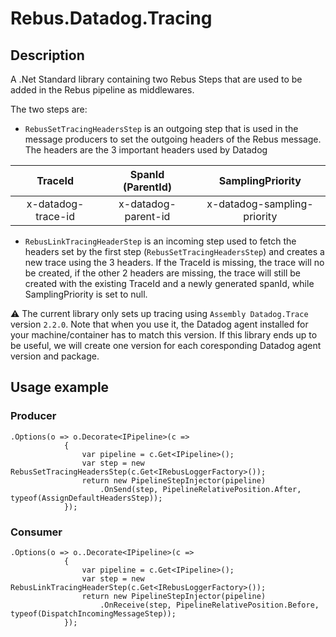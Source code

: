 # Rebus.Datadog.Tracing

## Description

A .Net Standard library containing two Rebus Steps that are used to be added in the Rebus pipeline as middlewares.

The two steps are:
- `RebusSetTracingHeadersStep` is an outgoing step that is used in the message producers to set the outgoing headers of the Rebus message. The headers are the 3 important headers used by Datadog <br/>
 
 TraceId | SpanId (ParentId) | SamplingPriority
| :---: | :---: | :---:
x-datadog-trace-id  | x-datadog-parent-id | x-datadog-sampling-priority


- `RebusLinkTracingHeaderStep` is an incoming step used to fetch the headers set by the first step (`RebusSetTracingHeadersStep`) and creates a new trace using the 3 headers. If the TraceId is missing, the trace will no be created, if the other 2 headers are missing, the trace will still be created with the existing TraceId and a newly generated spanId, while SamplingPriority is set to null.


⚠️ The current library only sets up tracing using `Assembly Datadog.Trace` version `2.2.0`. Note that when you use it, the Datadog agent installed for your machine/container has to match this version.
If this library ends up to be useful, we will create one version for each coresponding Datadog agent version and package.

## Usage example

### Producer

```
.Options(o => o.Decorate<IPipeline>(c =>
			{
				var pipeline = c.Get<IPipeline>();
				var step = new RebusSetTracingHeadersStep(c.Get<IRebusLoggerFactory>());
				return new PipelineStepInjector(pipeline)
					.OnSend(step, PipelineRelativePosition.After, typeof(AssignDefaultHeadersStep));
			});
```

### Consumer
```
.Options(o => o..Decorate<IPipeline>(c =>
			{
				var pipeline = c.Get<IPipeline>();
				var step = new RebusLinkTracingHeaderStep(c.Get<IRebusLoggerFactory>());
				return new PipelineStepInjector(pipeline)
					.OnReceive(step, PipelineRelativePosition.Before, typeof(DispatchIncomingMessageStep));
			});
```
